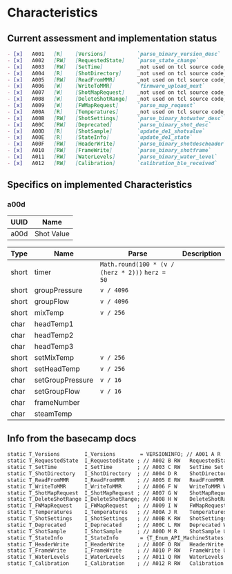 # Characteristics

## Current assessment and implementation status

```markdown
- [x]   A001   [R]    [Versions]          `parse_binary_version_desc`     confirmed         although there are a bunch of zeros as FW versions
- [x]   A002   [RW]   [RequestedState]    `parse_state_change`            confirmed         lets read read and set states but not substates, also cannot be subscribed to. maybe for setting states only while A00E is for reading and notifications?
- [x]   A003   [RW]   [SetTime]           _not used on tcl source code_   deprecated maybe  reading this gives you a bunch of zeros
- [x]   A004   [R]    [ShotDirectory]     _not used on tcl source code_   deprecated maybe  reading this gives you a bunch of zeros
- [x]   A005   [RW]   [ReadFromMMR]       _not used on tcl source code_   deprecated maybe  reading this gives you a bunch of zeros
- [x]   A006   [W]    [WriteToMMR]        `firmware_upload_next`          unclear           logs "firmware write ack recved", maybe part of the protocol to update the firmware on the DE1
- [x]   A007   [W]    [ShotMapRequest]    _not used on tcl source code_   deprecated maybe
- [x]   A008   [W]    [DeleteShotRange]   _not used on tcl source code_   deprecated maybe
- [x]   A009   [W]    [FWMapRequest]      `parse_map_request`             unclear           maybe something to prepare an update of the firmware
- [x]   A00A   [R]    [Temperatures]      _not used on tcl source code_   deprecated maybe  reading this gives you a bunch of zeros
- [x]   A00B   [RW]   [ShotSettings]      `parse_binary_hotwater_desc`    confirmed         settingsing for steam, hot water, espresso volume and group temperature
- [x]   A00C   [RW]   [Deprecated]        `parse_binary_shot_desc`        unclear           docs say it's deprecated, reading this gives you a bunch of zeros
- [x]   A00D   [R]    [ShotSample]        `update_de1_shotvalue`          doubts            probably updates on the machines values, esp. during pouring that will probably updates the graphs n stuff
- [x]   A00E   [R]    [StateInfo]         `update_de1_state`              confirmed         state change notifications, probably just for reading and getting notified, writing's done via A002 probably
- [x]   A00F   [RW]   [HeaderWrite]       `parse_binary_shotdescheader`   unclear           this seems to be in use and the code is readable, I am not sure what this is used for though
- [x]   A010   [RW]   [FrameWrite]        `parse_binary_shotframe`        unclear           this seems to be in use and the code is readable, I am not sure what this is used for though
- [x]   A011   [RW]   [WaterLevels]       `parse_binary_water_level`      confirmed         returns the current water level and the one the machine started with
- [x]   A012   [RW]   [Calibration]       `calibration_ble_received`      unclear           for receiving calibration notifications, whatever that means
```

## Specifics on implemented Characteristics

### a00d
| UUID | Name       |
|------|------------|
| a00d | Shot Value |


| Type  | Name             | Parse                                            | Description |
|-------|------------------|--------------------------------------------------|-------------|
| short | timer            | `Math.round(100 * (v / (herz * 2)))` `herz = 50` |             |
| short | groupPressure    | `v / 4096`                                       |             |
| short | groupFlow        | `v / 4096`                                       |             |
| short | mixTemp          | `v / 256`                                        |             |
| char  | headTemp1        |                                                  |             |
| char  | headTemp2        |                                                  |             |
| char  | headTemp3        |                                                  |             |
| short | setMixTemp       | `v / 256`                                        |             |
| short | setHeadTemp      | `v / 256`                                        |             |
| char  | setGroupPressure | `v / 16`                                         |             |
| char  | setGroupFlow     | `v / 16`                                         |             |
| char  | frameNumber      |                                                  |             |
| char  | steamTemp        |                                                  |             |


## Info from the basecamp docs

```markdown
static T_Versions        I_Versions        = VERSIONINFO; // A001 A R    Versions See T_Versions
static T_RequestedState  I_RequestedState ; // A002 B RW   RequestedState See T_RequestedState
static T_SetTime         I_SetTime        ; // A003 C RW   SetTime Set current time
static T_ShotDirectory   I_ShotDirectory  ; // A004 D R    ShotDirectory View shot directory
static T_ReadFromMMR     I_ReadFromMMR    ; // A005 E RW   ReadFromMMR Read bytes from data mapped into the memory mapped region.
static T_WriteToMMR      I_WriteToMMR     ; // A006 F W    WriteToMMR Write bytes to memory mapped region
static T_ShotMapRequest  I_ShotMapRequest ; // A007 G W    ShotMapRequest Map a shot so that it may be read/written
static T_DeleteShotRange I_DeleteShotRange; // A008 H W    DeleteShotRange Delete all shots in the range given
static T_FWMapRequest    I_FWMapRequest   ; // A009 I W    FWMapRequest Map a firmware image into MMR. Cannot be done with the boot image
static T_Temperatures    I_Temperatures   ; // A00A J R    Temperatures See T_Temperatures
static T_ShotSettings    I_ShotSettings   ; // A00B K RW   ShotSettings See T_ShotSettings
static T_Deprecated      I_Deprecated     ; // A00C L RW   Deprecated Was T_ShotDesc. Now deprecated.
static T_ShotSample      I_ShotSample     ; // A00D M R    ShotSample Use to monitor a running shot. See T_ShotSample
static T_StateInfo       I_StateInfo       = {T_Enum_API_MachineStates::Init, T_Enum_API_Substates::NoState}; // A00E N R    StateInfo The current state of the DE1
static T_HeaderWrite     I_HeaderWrite    ; // A00F O RW   HeaderWrite Use this to change a header in the current shot description
static T_FrameWrite      I_FrameWrite     ; // A010 P RW   FrameWrite Use this to change a single frame in the current shot description
static T_WaterLevels     I_WaterLevels    ; // A011 Q RW   WaterLevels Use this to adjust and read water level settings
static T_Calibration     I_Calibration    ; // A012 R RW   Calibration Use this to adjust and read calibration
```
